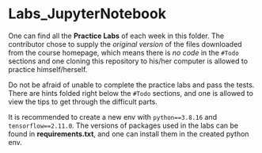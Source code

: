 # Labs_JupyterNotebook

One can find all the **Practice Labs** of each week in this folder. The contributor chose to supply the _original version_ of the files downloaded from the course homepage, which means there is _no code_ in the `#Todo` sections and one cloning this repository to his/her computer is allowed to practice himself/herself. 

Do not be afraid of unable to complete the practice labs and pass the tests. There are hints folded right below the `#Todo` sections, and one is allowed to view the tips to get through the difficult parts.

It is recommended to create a new env with `python==3.8.16` and `tensorflow==2.11.0`. The versions of packages used in the labs can be found in **requirements.txt**, and one can install them in the created python env.